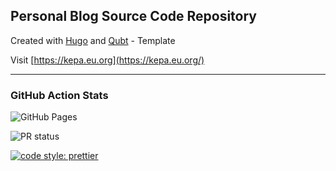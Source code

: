## Personal Blog Source Code Repository

Created with [Hugo](https://gohugo.io/) and [Qubt](https://github.com/chrede88/qubt) - Template

Visit [https://kepa.eu.org](https://kepa.eu.org/)

---

### GitHub Action Stats

![GitHub Pages](https://github.com/matikepa/matsonkepson.github.io/actions/workflows/hugo-deploy.yaml/badge.svg?branch=main)

![PR status](https://github.com/matikepa/matsonkepson.github.io/actions/workflows/create-pr.yaml/badge.svg?branch=develop)

[![code style: prettier](https://img.shields.io/badge/code_style-prettier-ff69b4.svg?style=flat-square)](https://github.com/prettier/prettier)
